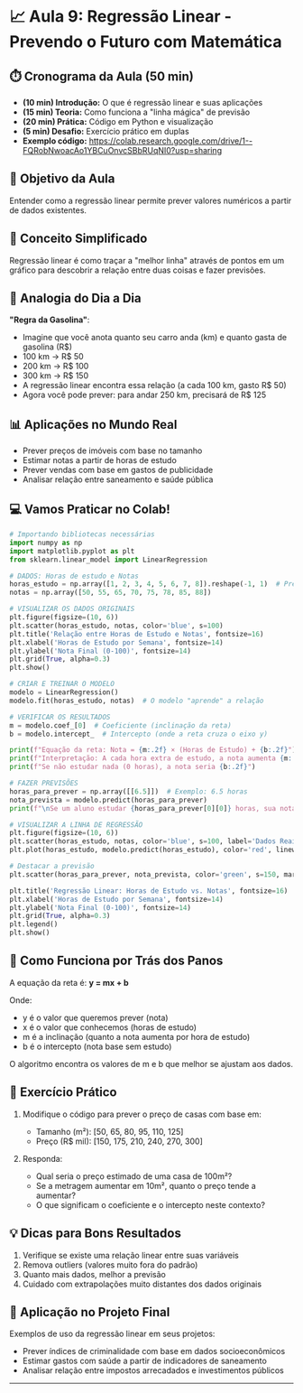 # 📈 Aula 9: Regressão Linear - Prevendo o Futuro com Matemática

## ⏱️ Cronograma da Aula (50 min)
* **(10 min) Introdução:** O que é regressão linear e suas aplicações
* **(15 min) Teoria:** Como funciona a "linha mágica" de previsão
* **(20 min) Prática:** Código em Python e visualização
* **(5 min) Desafio:** Exercício prático em duplas
* **Exemplo código:** https://colab.research.google.com/drive/1--FQRobNwoacAo1YBCuOnvcSBbRUqNI0?usp=sharing

## 🎯 Objetivo da Aula
Entender como a regressão linear permite prever valores numéricos a partir de dados existentes.

## 🧠 Conceito Simplificado
Regressão linear é como traçar a "melhor linha" através de pontos em um gráfico para descobrir a relação entre duas coisas e fazer previsões.

## 🚗 Analogia do Dia a Dia
**"Regra da Gasolina"**: 
- Imagine que você anota quanto seu carro anda (km) e quanto gasta de gasolina (R$)
- 100 km → R$ 50
- 200 km → R$ 100
- 300 km → R$ 150
- A regressão linear encontra essa relação (a cada 100 km, gasto R$ 50)
- Agora você pode prever: para andar 250 km, precisará de R$ 125

## 📊 Aplicações no Mundo Real
- Prever preços de imóveis com base no tamanho
- Estimar notas a partir de horas de estudo
- Prever vendas com base em gastos de publicidade
- Analisar relação entre saneamento e saúde pública

## 💻 Vamos Praticar no Colab!

```python
# Importando bibliotecas necessárias
import numpy as np
import matplotlib.pyplot as plt
from sklearn.linear_model import LinearRegression

# DADOS: Horas de estudo e Notas
horas_estudo = np.array([1, 2, 3, 4, 5, 6, 7, 8]).reshape(-1, 1)  # Precisa ser 2D
notas = np.array([50, 55, 65, 70, 75, 78, 85, 88])

# VISUALIZAR OS DADOS ORIGINAIS
plt.figure(figsize=(10, 6))
plt.scatter(horas_estudo, notas, color='blue', s=100)
plt.title('Relação entre Horas de Estudo e Notas', fontsize=16)
plt.xlabel('Horas de Estudo por Semana', fontsize=14)
plt.ylabel('Nota Final (0-100)', fontsize=14)
plt.grid(True, alpha=0.3)
plt.show()

# CRIAR E TREINAR O MODELO
modelo = LinearRegression()
modelo.fit(horas_estudo, notas)  # O modelo "aprende" a relação

# VERIFICAR OS RESULTADOS
m = modelo.coef_[0]  # Coeficiente (inclinação da reta)
b = modelo.intercept_  # Intercepto (onde a reta cruza o eixo y)

print(f"Equação da reta: Nota = {m:.2f} × (Horas de Estudo) + {b:.2f}")
print(f"Interpretação: A cada hora extra de estudo, a nota aumenta {m:.2f} pontos")
print(f"Se não estudar nada (0 horas), a nota seria {b:.2f}")

# FAZER PREVISÕES
horas_para_prever = np.array([[6.5]])  # Exemplo: 6.5 horas
nota_prevista = modelo.predict(horas_para_prever)
print(f"\nSe um aluno estudar {horas_para_prever[0][0]} horas, sua nota será aproximadamente {nota_prevista[0]:.1f}")

# VISUALIZAR A LINHA DE REGRESSÃO
plt.figure(figsize=(10, 6))
plt.scatter(horas_estudo, notas, color='blue', s=100, label='Dados Reais')
plt.plot(horas_estudo, modelo.predict(horas_estudo), color='red', linewidth=3, label='Linha de Regressão')

# Destacar a previsão
plt.scatter(horas_para_prever, nota_prevista, color='green', s=150, marker='*', label='Previsão')

plt.title('Regressão Linear: Horas de Estudo vs. Notas', fontsize=16)
plt.xlabel('Horas de Estudo por Semana', fontsize=14)
plt.ylabel('Nota Final (0-100)', fontsize=14)
plt.grid(True, alpha=0.3)
plt.legend()
plt.show()
```

## 🧩 Como Funciona por Trás dos Panos
A equação da reta é: **y = mx + b**

Onde:
- y é o valor que queremos prever (nota)
- x é o valor que conhecemos (horas de estudo)
- m é a inclinação (quanto a nota aumenta por hora de estudo)
- b é o intercepto (nota base sem estudo)

O algoritmo encontra os valores de m e b que melhor se ajustam aos dados.

## 📝 Exercício Prático
1. Modifique o código para prever o preço de casas com base em:
   - Tamanho (m²): [50, 65, 80, 95, 110, 125]
   - Preço (R$ mil): [150, 175, 210, 240, 270, 300]

2. Responda:
   - Qual seria o preço estimado de uma casa de 100m²?
   - Se a metragem aumentar em 10m², quanto o preço tende a aumentar?
   - O que significam o coeficiente e o intercepto neste contexto?

## 💡 Dicas para Bons Resultados
1. Verifique se existe uma relação linear entre suas variáveis
2. Remova outliers (valores muito fora do padrão)
3. Quanto mais dados, melhor a previsão
4. Cuidado com extrapolações muito distantes dos dados originais

## 🎯 Aplicação no Projeto Final
Exemplos de uso da regressão linear em seus projetos:
- Prever índices de criminalidade com base em dados socioeconômicos
- Estimar gastos com saúde a partir de indicadores de saneamento
- Analisar relação entre impostos arrecadados e investimentos públicos

---
